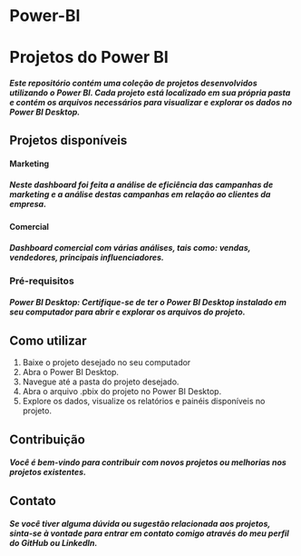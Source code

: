 # Power-BI

# Projetos do Power BI
##### Este repositório contém uma coleção de projetos desenvolvidos utilizando o Power BI. Cada projeto está localizado em sua própria pasta e contém os arquivos necessários para visualizar e explorar os dados no Power BI Desktop.

## Projetos disponíveis
#### Marketing
##### Neste dashboard foi feita a análise de eficiência das campanhas de marketing e a análise destas campanhas em relação ao clientes da empresa.
#### Comercial
##### Dashboard comercial com várias análises, tais como: vendas, vendedores, principais influenciadores.

### Pré-requisitos
##### Power BI Desktop: Certifique-se de ter o Power BI Desktop instalado em seu computador para abrir e explorar os arquivos do projeto.

## Como utilizar
1. Baixe o projeto desejado no seu computador 
2. Abra o Power BI Desktop.
3. Navegue até a pasta do projeto desejado.
4. Abra o arquivo .pbix do projeto no Power BI Desktop.
5. Explore os dados, visualize os relatórios e painéis disponíveis no projeto.

## Contribuição
##### Você é bem-vindo para contribuir com novos projetos ou melhorias nos projetos existentes. 

## Contato
##### Se você tiver alguma dúvida ou sugestão relacionada aos projetos, sinta-se à vontade para entrar em contato comigo através do meu perfil do GitHub ou LinkedIn.
